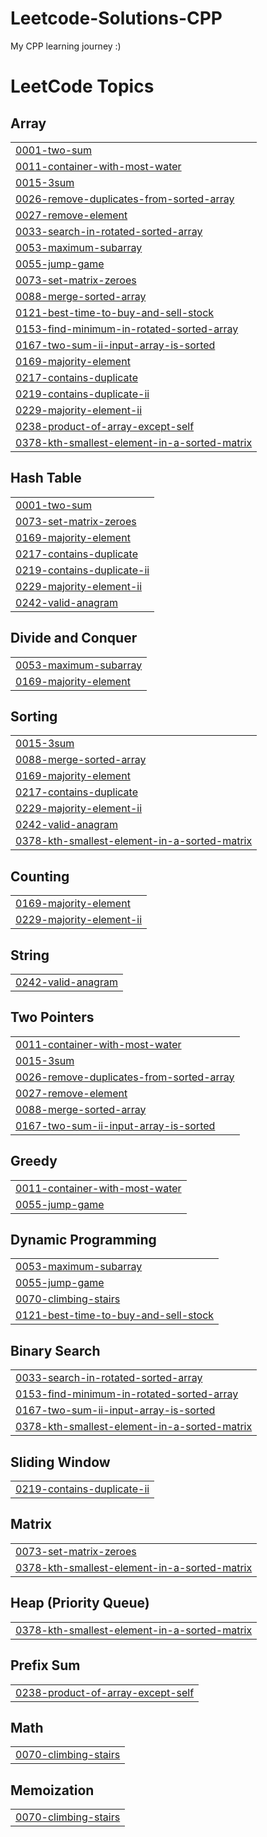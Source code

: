 # Leetcode-Solutions-CPP
My CPP learning journey :)

<!---LeetCode Topics Start-->
# LeetCode Topics
## Array
|  |
| ------- |
| [0001-two-sum](https://github.com/amri-tah/Leetcode-Solutions-CPP/tree/master/0001-two-sum) |
| [0011-container-with-most-water](https://github.com/amri-tah/Leetcode-Solutions-CPP/tree/master/0011-container-with-most-water) |
| [0015-3sum](https://github.com/amri-tah/Leetcode-Solutions-CPP/tree/master/0015-3sum) |
| [0026-remove-duplicates-from-sorted-array](https://github.com/amri-tah/Leetcode-Solutions-CPP/tree/master/0026-remove-duplicates-from-sorted-array) |
| [0027-remove-element](https://github.com/amri-tah/Leetcode-Solutions-CPP/tree/master/0027-remove-element) |
| [0033-search-in-rotated-sorted-array](https://github.com/amri-tah/Leetcode-Solutions-CPP/tree/master/0033-search-in-rotated-sorted-array) |
| [0053-maximum-subarray](https://github.com/amri-tah/Leetcode-Solutions-CPP/tree/master/0053-maximum-subarray) |
| [0055-jump-game](https://github.com/amri-tah/Leetcode-Solutions-CPP/tree/master/0055-jump-game) |
| [0073-set-matrix-zeroes](https://github.com/amri-tah/Leetcode-Solutions-CPP/tree/master/0073-set-matrix-zeroes) |
| [0088-merge-sorted-array](https://github.com/amri-tah/Leetcode-Solutions-CPP/tree/master/0088-merge-sorted-array) |
| [0121-best-time-to-buy-and-sell-stock](https://github.com/amri-tah/Leetcode-Solutions-CPP/tree/master/0121-best-time-to-buy-and-sell-stock) |
| [0153-find-minimum-in-rotated-sorted-array](https://github.com/amri-tah/Leetcode-Solutions-CPP/tree/master/0153-find-minimum-in-rotated-sorted-array) |
| [0167-two-sum-ii-input-array-is-sorted](https://github.com/amri-tah/Leetcode-Solutions-CPP/tree/master/0167-two-sum-ii-input-array-is-sorted) |
| [0169-majority-element](https://github.com/amri-tah/Leetcode-Solutions-CPP/tree/master/0169-majority-element) |
| [0217-contains-duplicate](https://github.com/amri-tah/Leetcode-Solutions-CPP/tree/master/0217-contains-duplicate) |
| [0219-contains-duplicate-ii](https://github.com/amri-tah/Leetcode-Solutions-CPP/tree/master/0219-contains-duplicate-ii) |
| [0229-majority-element-ii](https://github.com/amri-tah/Leetcode-Solutions-CPP/tree/master/0229-majority-element-ii) |
| [0238-product-of-array-except-self](https://github.com/amri-tah/Leetcode-Solutions-CPP/tree/master/0238-product-of-array-except-self) |
| [0378-kth-smallest-element-in-a-sorted-matrix](https://github.com/amri-tah/Leetcode-Solutions-CPP/tree/master/0378-kth-smallest-element-in-a-sorted-matrix) |
## Hash Table
|  |
| ------- |
| [0001-two-sum](https://github.com/amri-tah/Leetcode-Solutions-CPP/tree/master/0001-two-sum) |
| [0073-set-matrix-zeroes](https://github.com/amri-tah/Leetcode-Solutions-CPP/tree/master/0073-set-matrix-zeroes) |
| [0169-majority-element](https://github.com/amri-tah/Leetcode-Solutions-CPP/tree/master/0169-majority-element) |
| [0217-contains-duplicate](https://github.com/amri-tah/Leetcode-Solutions-CPP/tree/master/0217-contains-duplicate) |
| [0219-contains-duplicate-ii](https://github.com/amri-tah/Leetcode-Solutions-CPP/tree/master/0219-contains-duplicate-ii) |
| [0229-majority-element-ii](https://github.com/amri-tah/Leetcode-Solutions-CPP/tree/master/0229-majority-element-ii) |
| [0242-valid-anagram](https://github.com/amri-tah/Leetcode-Solutions-CPP/tree/master/0242-valid-anagram) |
## Divide and Conquer
|  |
| ------- |
| [0053-maximum-subarray](https://github.com/amri-tah/Leetcode-Solutions-CPP/tree/master/0053-maximum-subarray) |
| [0169-majority-element](https://github.com/amri-tah/Leetcode-Solutions-CPP/tree/master/0169-majority-element) |
## Sorting
|  |
| ------- |
| [0015-3sum](https://github.com/amri-tah/Leetcode-Solutions-CPP/tree/master/0015-3sum) |
| [0088-merge-sorted-array](https://github.com/amri-tah/Leetcode-Solutions-CPP/tree/master/0088-merge-sorted-array) |
| [0169-majority-element](https://github.com/amri-tah/Leetcode-Solutions-CPP/tree/master/0169-majority-element) |
| [0217-contains-duplicate](https://github.com/amri-tah/Leetcode-Solutions-CPP/tree/master/0217-contains-duplicate) |
| [0229-majority-element-ii](https://github.com/amri-tah/Leetcode-Solutions-CPP/tree/master/0229-majority-element-ii) |
| [0242-valid-anagram](https://github.com/amri-tah/Leetcode-Solutions-CPP/tree/master/0242-valid-anagram) |
| [0378-kth-smallest-element-in-a-sorted-matrix](https://github.com/amri-tah/Leetcode-Solutions-CPP/tree/master/0378-kth-smallest-element-in-a-sorted-matrix) |
## Counting
|  |
| ------- |
| [0169-majority-element](https://github.com/amri-tah/Leetcode-Solutions-CPP/tree/master/0169-majority-element) |
| [0229-majority-element-ii](https://github.com/amri-tah/Leetcode-Solutions-CPP/tree/master/0229-majority-element-ii) |
## String
|  |
| ------- |
| [0242-valid-anagram](https://github.com/amri-tah/Leetcode-Solutions-CPP/tree/master/0242-valid-anagram) |
## Two Pointers
|  |
| ------- |
| [0011-container-with-most-water](https://github.com/amri-tah/Leetcode-Solutions-CPP/tree/master/0011-container-with-most-water) |
| [0015-3sum](https://github.com/amri-tah/Leetcode-Solutions-CPP/tree/master/0015-3sum) |
| [0026-remove-duplicates-from-sorted-array](https://github.com/amri-tah/Leetcode-Solutions-CPP/tree/master/0026-remove-duplicates-from-sorted-array) |
| [0027-remove-element](https://github.com/amri-tah/Leetcode-Solutions-CPP/tree/master/0027-remove-element) |
| [0088-merge-sorted-array](https://github.com/amri-tah/Leetcode-Solutions-CPP/tree/master/0088-merge-sorted-array) |
| [0167-two-sum-ii-input-array-is-sorted](https://github.com/amri-tah/Leetcode-Solutions-CPP/tree/master/0167-two-sum-ii-input-array-is-sorted) |
## Greedy
|  |
| ------- |
| [0011-container-with-most-water](https://github.com/amri-tah/Leetcode-Solutions-CPP/tree/master/0011-container-with-most-water) |
| [0055-jump-game](https://github.com/amri-tah/Leetcode-Solutions-CPP/tree/master/0055-jump-game) |
## Dynamic Programming
|  |
| ------- |
| [0053-maximum-subarray](https://github.com/amri-tah/Leetcode-Solutions-CPP/tree/master/0053-maximum-subarray) |
| [0055-jump-game](https://github.com/amri-tah/Leetcode-Solutions-CPP/tree/master/0055-jump-game) |
| [0070-climbing-stairs](https://github.com/amri-tah/Leetcode-Solutions-CPP/tree/master/0070-climbing-stairs) |
| [0121-best-time-to-buy-and-sell-stock](https://github.com/amri-tah/Leetcode-Solutions-CPP/tree/master/0121-best-time-to-buy-and-sell-stock) |
## Binary Search
|  |
| ------- |
| [0033-search-in-rotated-sorted-array](https://github.com/amri-tah/Leetcode-Solutions-CPP/tree/master/0033-search-in-rotated-sorted-array) |
| [0153-find-minimum-in-rotated-sorted-array](https://github.com/amri-tah/Leetcode-Solutions-CPP/tree/master/0153-find-minimum-in-rotated-sorted-array) |
| [0167-two-sum-ii-input-array-is-sorted](https://github.com/amri-tah/Leetcode-Solutions-CPP/tree/master/0167-two-sum-ii-input-array-is-sorted) |
| [0378-kth-smallest-element-in-a-sorted-matrix](https://github.com/amri-tah/Leetcode-Solutions-CPP/tree/master/0378-kth-smallest-element-in-a-sorted-matrix) |
## Sliding Window
|  |
| ------- |
| [0219-contains-duplicate-ii](https://github.com/amri-tah/Leetcode-Solutions-CPP/tree/master/0219-contains-duplicate-ii) |
## Matrix
|  |
| ------- |
| [0073-set-matrix-zeroes](https://github.com/amri-tah/Leetcode-Solutions-CPP/tree/master/0073-set-matrix-zeroes) |
| [0378-kth-smallest-element-in-a-sorted-matrix](https://github.com/amri-tah/Leetcode-Solutions-CPP/tree/master/0378-kth-smallest-element-in-a-sorted-matrix) |
## Heap (Priority Queue)
|  |
| ------- |
| [0378-kth-smallest-element-in-a-sorted-matrix](https://github.com/amri-tah/Leetcode-Solutions-CPP/tree/master/0378-kth-smallest-element-in-a-sorted-matrix) |
## Prefix Sum
|  |
| ------- |
| [0238-product-of-array-except-self](https://github.com/amri-tah/Leetcode-Solutions-CPP/tree/master/0238-product-of-array-except-self) |
## Math
|  |
| ------- |
| [0070-climbing-stairs](https://github.com/amri-tah/Leetcode-Solutions-CPP/tree/master/0070-climbing-stairs) |
## Memoization
|  |
| ------- |
| [0070-climbing-stairs](https://github.com/amri-tah/Leetcode-Solutions-CPP/tree/master/0070-climbing-stairs) |
<!---LeetCode Topics End-->
